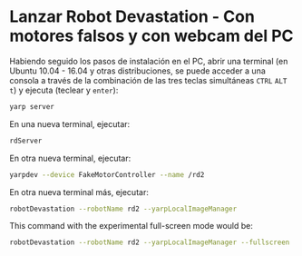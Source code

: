 # Lanzar Robot Devastation - Con motores falsos y con webcam del PC

Habiendo seguido los pasos de instalación en el PC, abrir una terminal \(en Ubuntu 10.04 - 16.04 y otras distribuciones, se puede acceder a una consola a través de la combinación de las tres teclas simultáneas `CTRL` `ALT` `t`\) y ejecuta \(teclear y `enter`\):

```bash
yarp server
```

En una nueva terminal, ejecutar:

```bash
rdServer
```

En otra nueva terminal, ejecutar:

```bash
yarpdev --device FakeMotorController --name /rd2
```

En otra nueva terminal más, ejecutar:

```bash
robotDevastation --robotName rd2 --yarpLocalImageManager
```

This command with the experimental full-screen mode would be:

```bash
robotDevastation --robotName rd2 --yarpLocalImageManager --fullscreen
```



